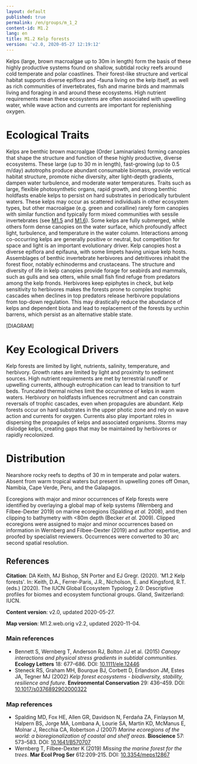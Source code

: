 ```yaml
---
layout: default
published: true
permalink: /en/groups/m_1_2
content-id: M1.2
lang: en
title: M1.2 Kelp forests
version: 'v2.0, 2020-05-27 12:19:12'
---
```


Kelps (large, brown macroalgae up to 30m in length) form the basis of these highly productive systems found on shallow, subtidal rocky reefs around cold temperate and polar coastlines. Their forest-like structure and vertical habitat supports diverse epiflora and –fauna living on the kelp itself, as well as rich communities of invertebrates, fish and marine birds and mammals living and foraging in and around these ecosystems.  High nutrient requirements mean these ecosystems are often associated with upwelling water, while wave action and currents are important for replenishing oxygen.

# Ecological Traits
 
Kelps are benthic brown macroalgae (Order Laminariales) forming canopies that shape the structure and function of these highly productive, diverse ecosystems. These large (up to 30 m in length), fast-growing (up to 0.5 m/day) autotrophs produce abundant consumable biomass, provide vertical habitat structure, promote niche diversity, alter light-depth gradients, dampen water turbulence, and moderate water temperatures. Traits such as large, flexible photosynthetic organs, rapid growth, and strong benthic holdfasts enable kelps to persist on hard substrates in periodically turbulent waters. These kelps may occur as scattered individuals in other ecosystem types, but other macroalgae (e.g. green and coralline) rarely form canopies with similar function and typically form mixed communities with sessile invertebrates (see [M1.5](/explore/groups/M1.5) and [M1.6](/explore/groups/M1.6)). Some kelps are fully submerged, while others form dense canopies on the water surface, which profoundly affect light, turbulence, and temperature in the water column. Interactions among co-occurring kelps are generally positive or neutral, but competition for space and light is an important evolutionary driver. Kelp canopies host a diverse epiflora and epifauna, with some limpets having unique kelp hosts. Assemblages of benthic invertebrate herbivores and detritivores inhabit the forest floor, notably echinoderms and crustaceans. The structure and diversity of life in kelp canopies provide forage for seabirds and mammals, such as gulls and sea otters, while small fish find refuge from predators among the kelp fronds. Herbivores keep epiphytes in check, but kelp sensitivity to herbivores makes the forests prone to complex trophic cascades when declines in top predators release herbivore populations from top-down regulation. This may drastically reduce the abundance of kelps and dependent biota and lead to replacement of the forests by urchin barrens, which persist as an alternative stable state.

[DIAGRAM]

# Key Ecological Drivers
 
Kelp forests are limited by light, nutrients, salinity, temperature, and herbivory. Growth rates are limited by light and proximity to sediment sources. High nutrient requirements are met by terrestrial runoff or upwelling currents, although eutrophication can lead to transition to turf beds. Truncated thermal niches limit the occurrence of kelps in warm waters. Herbivory on holdfasts influences recruitment and can constrain reversals of trophic cascades, even when propagules are abundant. Kelp forests occur on hard substrates in the upper photic zone and rely on wave action and currents for oxygen. Currents also play important roles in dispersing the propagules of kelps and associated organisms. Storms may dislodge kelps, creating gaps that may be maintained by herbivores or rapidly recolonized.
 
# Distribution
 
Nearshore rocky reefs to depths of 30 m in temperate and polar waters. Absent from warm tropical waters but present in upwelling zones off Oman, Namibia, Cape Verde, Peru, and the Galapagos.

Ecoregions with major and minor occurrences of Kelp forests were identified by overlaying a global map of kelp systems (Wernberg and Filbee-Dexter 2019) on marine ecoregions (Spalding _et al._ 2008), and then clipping to bathymetry with <80m depth (Becker _et al._ 2009). Clipped ecoregions were assigned to major and minor occurrences based on information in Wernberg and Filbee-Dexter (2019) and author expertise, and proofed by specialist reviewers. Occurrences were converted to 30 arc second spatial resolution.

## References

**Citation**: DA Keith, MJ Bishop, SN Porter and EJ Gregr. (2020). 'M1.2 Kelp forests'. In: Keith, D.A., Ferrer-Paris, J.R., Nicholson, E. and Kingsford, R.T. (eds.) (2020). The IUCN Global Ecosystem Typology 2.0: Descriptive profiles for biomes and ecosystem functional groups. Gland, Switzerland: IUCN.

**Content version**: v2.0, updated 2020-05-27.

**Map version**: M1.2.web.orig v2.2, updated 2020-11-04.

### Main references
* Bennett S, Wernberg T, Anderson RJ, Bolton JJ et al.  (2015) *Canopy interactions and physical stress gradients in subtidal communities*. **Ecology Letters** 18: 677–686. DOI: [10.1111/ele.12446](http://doi.org/10.1111/ele.12446)
* Steneck RS, Graham MH, Bourque BJ, Corbett D, Erlandson JM, Estes JA, Tegner MJ  (2002) *Kelp forest ecosystems - biodiversity, stability, resilience and future*. **Environmental Conservation** 29: 436–459. DOI: [10.1017/s0376892902000322](http://doi.org/10.1017/s0376892902000322)

### Map references
* Spalding MD, Fox HE, Allen GR, Davidson N, Ferdaña ZA, Finlayson M, Halpern BS, Jorge MA, Lombana A, Lourie SA, Martin KD, McManus E, Molnar J, Recchia CA, Robertson J  (2007) *Marine ecoregions of the world: a bioregionalization of coastal and shelf areas*. **Bioscience** 57: 573–583. DOI: [10.1641/B570707](http://doi.org/10.1641/B570707)
* Wernberg T, Filbee-Dexter K (2019) *Missing the marine forest for the trees*. **Mar Ecol Prog Ser** 612:209-215. DOI: [10.3354/meps12867](http://doi.org/10.3354/meps12867)
